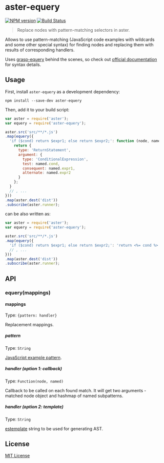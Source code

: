 # aster-equery
[![NPM version][npm-image]][npm-url]
[![Build Status][travis-image]][travis-url]

> Replace nodes with pattern-matching selectors in aster.

Allows to use pattern-matching (JavaScript code examples with wildcards and some other special syntax) for finding nodes and replacing them with results of corresponding handlers.

Uses [grasp-equery](https://npmjs.org/package/grasp-equery) behind the scenes, so check out [official documentation](http://graspjs.com/docs/equery/) for syntax details.

## Usage

First, install `aster-equery` as a development dependency:

```shell
npm install --save-dev aster-equery
```

Then, add it to your build script:

```javascript
var aster = require('aster');
var equery = require('aster-equery');

aster.src('src/**/*.js')
.map(equery({
  'if ($cond) return $expr1; else return $expr2;': function (node, named) {
    return {
      type: 'ReturnStatement',
      argument: {
        type: 'ConditionalExpression',
        test: named.cond,
        consequent: named.expr1,
        alternate: named.expr2
      }
    };
  }
  // , ...
}))
.map(aster.dest('dist'))
.subscribe(aster.runner);
```

can be also written as:

```javascript
var aster = require('aster');
var equery = require('aster-equery');

aster.src('src/**/*.js')
.map(equery({
  'if ($cond) return $expr1; else return $expr2;': 'return <%= cond %> ? <%= expr1 %> : <%= expr2 %>'
  // , ...
}))
.map(aster.dest('dist'))
.subscribe(aster.runner);
```

## API

### equery(mappings)

#### mappings
Type: `{pattern: handler}`

Replacement mappings.

##### pattern
Type: `String`

[JavaScript example pattern](http://graspjs.com/docs/equery/).

##### handler (option 1: callback)
Type: `Function(node, named)`

Callback to be called on each found match. It will get two arguments - matched node object and hashmap of named subpatterns.

##### handler (option 2: template)
Type: `String`

[estemplate](https://github.com/RReverser/estemplate) string to be used for generating AST.

## License

[MIT License](http://en.wikipedia.org/wiki/MIT_License)

[npm-url]: https://npmjs.org/package/aster-equery
[npm-image]: https://badge.fury.io/js/aster-equery.png

[travis-url]: http://travis-ci.org/asterjs/aster-equery
[travis-image]: https://secure.travis-ci.org/asterjs/aster-equery.png?branch=master

